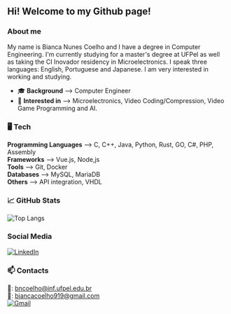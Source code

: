 ## Hi! Welcome to my Github page!

### About me

My name is Bianca Nunes Coelho and I have a degree in Computer Engineering. I'm currently studying for a master's degree at UFPel as well as taking the CI Inovador residency in Microelectronics. I speak three languages: English, Portuguese and Japanese. I am very interested in working and studying.

- 🎓 **Background** --> Computer Engineer
- 🐰 **Interested in**  --> Microelectronics, Video Coding/Compression, Video Game Programming and AI.

### 🖥️ Tech

  **Programming Languages** --> C, C++, Java, Python, Rust, GO, C#, PHP, Assembly <br>
  **Frameworks** --> Vue.js, Node,js <br>
  **Tools** --> Git, Docker <br>
  **Databases** --> MySQL, MariaDB <br>
  **Others** --> API integration, VHDL <br>

### 📈 GitHub Stats
![Top Langs](https://github-readme-stats.vercel.app/api/top-langs/?username=BiancaNCoelho&hide_progress=true)

### Social Media
[![LinkedIn](https://img.shields.io/badge/linkedin-%230077B5.svg?style=for-the-badge&logo=linkedin&logoColor=white)](https://www.linkedin.com/in/bianca-nunes-coelho-engineer/)

### 📫 Contacts
  📧: bncoelho@inf.ufpel.edu.br <br>
  📧: biancacoelho919@gmail.com <br>
  [![Gmail](https://img.shields.io/badge/Gmail-D14836?style=for-the-badge&logo=gmail&logoColor=white)](mailto:bncoelho@inf.ufpel.edu.br)
